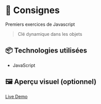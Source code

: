 # 🚀 Consignes

Premiers exercices de Javascript 
> Clé dynamique dans les objets

## 📦 Technologies utilisées

- JavaScript


## 🖼️ Aperçu visuel (optionnel)

[Live Demo](https://ocrzia.github.io/JS14-Objects-knights/)